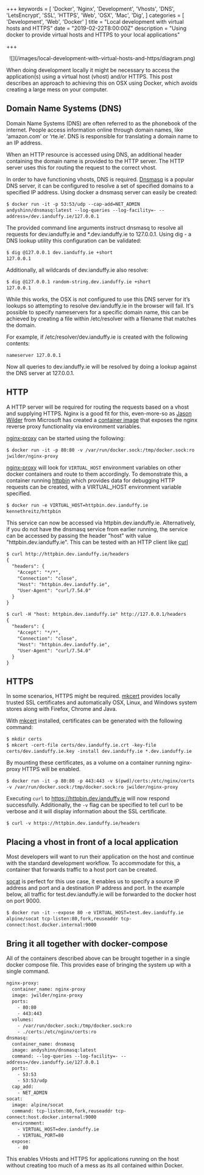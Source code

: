 +++
keywords = [
  'Docker',
  'Nginx',
  'Development',
  'Vhosts',
  'DNS',
  'LetsEncrypt',
  'SSL',
  'HTTPS',
  'Web',
  'OSX',
  'Mac',
  'Dig',
]
categories = [
  'Development',
  'Web',
  'Docker'
]
title = "Local development with virtual hosts and HTTPS"
date = "2019-02-22T8:00:00Z"
description = "Using docker to provide virtual hosts and HTTPS to your local applications"

+++

<center>![](/images/local-development-with-virtual-hosts-and-https/diagram.png)</center>
 
When doing development locally it might be necessary to access the application(s) using a virtual host (vhost) and/or HTTPS. This post describes an approach to achieving this on OSX using Docker, which avoids creating a large mess on your computer.

## Domain Name Systems (DNS)

Domain Name Systems (DNS) are often referred to as the phonebook of the internet. People access information online through domain names, like ‘amazon.com’ or ‘rte.ie’. DNS is responsible for translating a domain name to an IP address.

When an HTTP resource is accessed using DNS, an additional header containing the domain name is provided to the HTTP server. The HTTP server uses this for routing the request to the correct vhost.

In order to have functioning vhosts, DNS is required. [Dnsmasq](http://www.thekelleys.org.uk/dnsmasq/doc.html) is a popular DNS server, it can be configured to resolve a set of specified domains to a specified IP address. Using docker a dnsmasq server can easily be created:

```
$ docker run -it -p 53:53/udp --cap-add=NET_ADMIN andyshinn/dnsmasq:latest --log-queries --log-facility=- --address=/dev.ianduffy.ie/127.0.0.1
```

The provided command line arguments instruct dnsmasq to resolve all requests for dev.ianduffy.ie and *.dev.ianduffy.ie to 127.0.0.1. Using dig - a DNS lookup utility this configuration can be validated:

```
$ dig @127.0.0.1 dev.ianduffy.ie +short
127.0.0.1
```

Additionally, all wildcards of dev.ianduffy.ie also resolve:

```
$ dig @127.0.0.1 random-string.dev.ianduffy.ie +short
127.0.0.1
```

While this works, the OSX is not configured to use this DNS server for it’s lookups so attempting to resolve dev.ianduffy.ie in the browser will fail. It's possible to specify nameservers for a specific domain name, this can be achieved by creating a file within /etc/resolver with a filename that matches the domain.

For example, if /etc/resolver/dev.ianduffy.ie is created with the following contents:

```
nameserver 127.0.0.1
```

Now all queries to dev.ianduffy.ie will be resolved by doing a lookup against the DNS server at 127.0.0.1.

## HTTP

A HTTP server will be required for routing the requests based on a vhost and supplying HTTPS. Nginx is a good fit for this, even-more-so as [Jason Wilder](https://www.linkedin.com/in/jason-wilder-94549/) from Microsoft has created a  [container image](https://github.com/jwilder/nginx-proxy) that exposes the nginx reverse proxy functionality via environment variables.

[nginx-proxy](https://github.com/jwilder/nginx-proxy) can be started using the following:

```
$ docker run -it -p 80:80 -v /var/run/docker.sock:/tmp/docker.sock:ro jwilder/nginx-proxy
```

[nginx-proxy](https://github.com/jwilder/nginx-proxy) will look for `VIRTUAL_HOST` environment variables on other docker containers and route to them accordingly. To demonstrate this, a container running [httpbin](https://httpbin.org) which provides data for debugging HTTP requests can be created, with a VIRTUAL_HOST environment variable specified.

```
$ docker run -e VIRTUAL_HOST=httpbin.dev.ianduffy.ie kennethreitz/httpbin
```

This service can now be accessed via httpbin.dev.ianduffy.ie. Alternatively, if you do not have the dnsmasq service from earlier running, the service can be accessed by passing the header "host" with value "httpbin.dev.ianduffy.ie". This can be tested with an HTTP client like [curl](https://curl.haxx.se/)

```
$ curl http://httpbin.dev.ianduffy.ie/headers
{
  "headers": {
    "Accept": "*/*",
    "Connection": "close",
    "Host": "httpbin.dev.ianduffy.ie",
    "User-Agent": "curl/7.54.0"
  }
}
```

```
$ curl -H "host: httpbin.dev.ianduffy.ie" http://127.0.0.1/headers
{
  "headers": {
    "Accept": "*/*",
    "Connection": "close",
    "Host": "httpbin.dev.ianduffy.ie",
    "User-Agent": "curl/7.54.0"
  }
}
```

## HTTPS

In some scenarios, HTTPS might be required. [mkcert](https://github.com/FiloSottile/mkcert) provides locally trusted SSL certificates and automatically OSX, Linux, and Windows system stores along with Firefox, Chrome and Java.


With [mkcert](https://github.com/FiloSottile/mkcert) installed, certificates can be generated with the following command:

```
$ mkdir certs
$ mkcert -cert-file certs/dev.ianduffy.ie.crt -key-file certs/dev.ianduffy.ie.key -install dev.ianduffy.ie *.dev.ianduffy.ie
```

By mounting these certificates, as a volume on a container running nginx-proxy HTTPS will be enabled.

```
$ docker run -it -p 80:80 -p 443:443 -v $(pwd)/certs:/etc/nginx/certs -v /var/run/docker.sock:/tmp/docker.sock:ro jwilder/nginx-proxy
```

Executing `curl` to https://httpbin.dev.ianduffy.ie will now respond successfully. Additionally, the `-v` flag can be specified to tell curl to be verbose and it will display information about the SSL certificate.

```
$ curl -v https://httpbin.dev.ianduffy.ie/headers
```

## Placing a vhost in front of a local application

Most developers will want to run their application on the host and continue with the standard development workflow. To accommodate for this, a container that forwards traffic to a host port can be created.

[socat](http://www.dest-unreach.org/socat/doc/README) is perfect for this use case, it enables us to specify a source IP address and port and a destination IP address and port. In the example below, all traffic for test.dev.ianduffy.ie will be forwarded to the docker host on port 9000.

```
$ docker run -it --expose 80 -e VIRTUAL_HOST=test.dev.ianduffy.ie alpine/socat tcp-listen:80,fork,reuseaddr tcp-connect:host.docker.internal:9000
```
 
 
## Bring it all together with docker-compose

All of the containers described above can be brought together in a single docker compose file. This provides ease of bringing the system up with a single command.

```
nginx-proxy:
  container_name: nginx-proxy
  image: jwilder/nginx-proxy
  ports:
    - 80:80
    - 443:443
  volumes:
    - /var/run/docker.sock:/tmp/docker.sock:ro
    - ./certs:/etc/nginx/certs:ro
dnsmasq:
  container_name: dnsmasq
  image: andyshinn/dnsmasq:latest
  command: --log-queries --log-facility=- --address=/dev.ianduffy.ie/127.0.0.1
  ports:
    - 53:53
    - 53:53/udp
  cap_add:
    - NET_ADMIN
socat:
  image: alpine/socat
  command: tcp-listen:80,fork,reuseaddr tcp-connect:host.docker.internal:9000
  environment:
    - VIRTUAL_HOST=dev.ianduffy.ie
    - VIRTUAL_PORT=80
  expose:
    - 80
```

This enables VHosts and HTTPS for applications running on the host without creating too much of a mess as its all contained within Docker.
